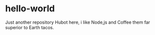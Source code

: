 # hello-world

Just another repository
Hubot here, i like Node,js and Coffee them far superior to Earth tacos.
